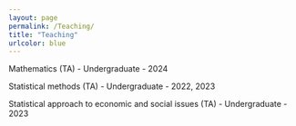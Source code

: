 ```yaml
---
layout: page
permalink: /Teaching/
title: "Teaching"
urlcolor: blue
---
```

Mathematics (TA) - Undergraduate - 2024

Statistical methods (TA) - Undergraduate - 2022, 2023

Statistical approach to economic and social issues (TA) - Undergraduate - 2023
&nbsp;  
